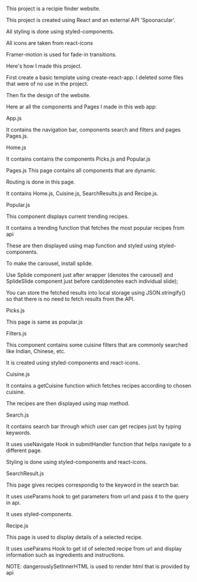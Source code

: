 This project is a recipie finder website.

This project is created using React and an external API 'Spoonacular'.



All styling is done using styled-components.

All icons are taken from react-icons

Framer-motion is used for fade-in transitions.

Here's how I made this project.


First create a basic template using create-react-app. I deleted some files that were of no use in the project.


Then fix the design of the website.


Here ar all the components and Pages I made in this web app:


App.js

It contains the navigation bar, components search and filters and pages Pages.js.



Home.js

It contains contains the components Picks.js and Popular.js




Pages.js
This page contains all components that are dynamic.

Routing is done in this page.

It contains Home.js, Cuisine.js, SearchResults.js and Recipe.js.


Popular.js

This component displays current trending recipes.

It contains a trending function that fetches the most popular recipes from api

These are then displayed using map function and styled using styled-components.

To make the carousel, install splide.

Use Splide component just after wrapper (denotes the carousel) and SplideSlide component just before card(denotes each individual slide);

You can store the fetched results into local storage using JSON.stringify() so that there is no need to fetch results from the API.



Picks.js

This page is same as popular.js



Filters.js

This component contains some cuisine filters that are commonly searched like Indian, Chinese, etc.

It is created using styled-components and react-icons.



Cuisine.js

It contains a getCuisine function which fetches recipes according to chosen cuisine.

The recipes are then displayed using map method.



Search.js

It contains search bar through which user can get recipes just by typing keywords.

It uses useNavigate Hook in submitHandler function that helps navigate to a different page.

Styling is done using styled-components and react-icons.



SearchResult.js

This page gives recipes correspondig to the keyword in the search bar.

It uses useParams hook to get parameters from url and pass it to the query in api.

It uses styled-components.



Recipe.js

This page is used to display details of a selected recipe.

It uses useParams Hook to get id of selected recipe from url and display information such as ingredients and instructions.


NOTE: dangerouslySetInnerHTML is used to render html that is provided by api

